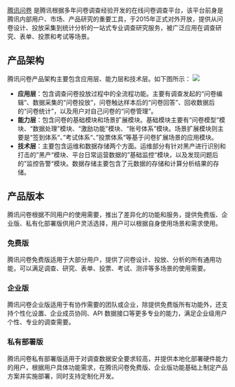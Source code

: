 [腾讯问卷](https://wj.qq.com) 是腾讯根据多年问卷调查经验开发的在线问卷调查平台，该平台前身是腾讯内部用户、市场、产品研究的重要工具，于2015年正式对外开放，提供从问卷设计、投放采集到统计分析的一站式专业调查研究服务，被广泛应用在调查研究、表单、投票和考试等场景。

## 产品架构
腾讯问卷产品架构主要包含应用层、能力层和技术层。如下图所示：
![](https://main.qcloudimg.com/raw/3ae9a5e6283bee7ab5bf8d8616621045.jpg)

- **应用层**：包含调查问卷投放过程中的全流程功能。主要有调查发起的“问卷编辑”、数据采集的“问卷投放”，问卷触达样本后的“问卷回答”、回收数据后的“问卷统计”，以及用户对自己问卷的“问卷管理”。
- **能力层**：包含问卷的基础模块和场景扩展模块。基础模块主要有“问卷模型”模块、“数据处理”模块、“激励功能”模块、“账号体系”模块。场景扩展模块则主要是“签到体系“、”考试体系“、”投票体系“等基于问卷扩展场景的应用模块。
- **技术层**：主要包含运维和数据存储两个方面。运维部分有针对黑产进行识别和打击的”黑产“模块、平台日常运营数据的”基础监控“模块，以及发现问题后的”监控告警“模块。数据存储主要包含了元数据的存储和计算分析结果的存储。



## 产品版本
腾讯问卷根据不同用户的使用需要，推出了差异化的功能和服务，提供免费版、企业版、私有化部署版供用户灵活选择，用户可以根据自身使用场景和需求使用。

### 免费版

腾讯问卷免费版适用于大部分用户，提供了问卷设计、投放、分析的所有通用功能，可以满足调查、研究、表单、投票、考试、测评等多场景的使用需要。

### 企业版

腾讯问卷企业版适用于有协作需要的团队或企业，除提供免费版所有功能外，还支持个性化设置、企业成员协同、API 数据接口等更多专业的能力，满足企业级用户个性、专业的调查需要。

### 私有部署版

腾讯问卷私有部署版适用于对调查数据安全要求较高，并提供本地化部署硬件能力的用户，根据用户具体功能需求，在腾讯问卷免费版、企业版功能基础上制定产品方案并实施部署，同时支持定制化开发。
